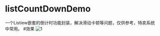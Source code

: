 # listCountDownDemo
一个Listiew嵌套的倒计时功能封装，解决滑动卡顿等问题，仅供参考，特卖系统中常用。
#效果
![1]( https://github.com/xiangzhihong/listCountDownDemo/blob/master/test.gif) 

